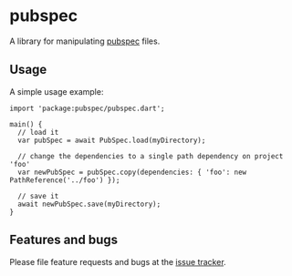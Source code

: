 # pubspec

A library for manipulating [pubspec](https://www.dartlang.org/tools/pub/pubspec.html) files.

## Usage

A simple usage example:

    import 'package:pubspec/pubspec.dart';

    main() {
      // load it
      var pubSpec = await PubSpec.load(myDirectory);

      // change the dependencies to a single path dependency on project 'foo'
      var newPubSpec = pubSpec.copy(dependencies: { 'foo': new PathReference('../foo') });

      // save it
      await newPubSpec.save(myDirectory);
    }


## Features and bugs

Please file feature requests and bugs at the [issue tracker][tracker].

[tracker]: https://github.com/Andersmholmgren/pubspec/issues
